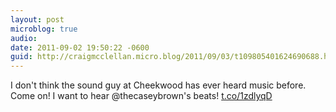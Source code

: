 ```yaml
---
layout: post
microblog: true
audio: 
date: 2011-09-02 19:50:22 -0600
guid: http://craigmcclellan.micro.blog/2011/09/03/t109805401624690688.html
---
```

I don't think the sound guy at Cheekwood has ever heard music before. Come on! I want to hear @thecaseybrown's beats! [t.co/1zdlyqD](http://t.co/1zdlyqD)
